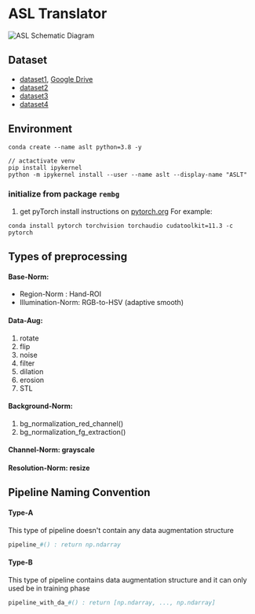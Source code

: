 # ASL Translator

![ASL Schematic Diagram](https://i.imgur.com/mq20CVv.png)

## Dataset
- [dataset1](https://www.kaggle.com/grassknoted/asl-alphabet), [Google Drive](https://drive.google.com/file/d/1FpYkbhAb7fX1z_ygNA1i__av2h6uAkUd/view?usp=sharing)
- [dataset2](https://www.kaggle.com/prathumarikeri/american-sign-language-09az)
- [dataset3](https://www.kaggle.com/debashishsau/aslamerican-sign-language-aplhabet-dataset)
- [dataset4](https://www.kaggle.com/danrasband/asl-alphabet-test)

## Environment
```
conda create --name aslt python=3.8 -y
```
```
// actactivate venv
pip install ipykernel
python -m ipykernel install --user --name aslt --display-name "ASLT"
```

### initialize from package ```rembg```
1. get pyTorch install instructions on [pytorch.org](https://pytorch.org/)
For example:
```
conda install pytorch torchvision torchaudio cudatoolkit=11.3 -c pytorch
```

## Types of preprocessing

#### Base-Norm:
- Region-Norm : Hand-ROI
- Illumination-Norm: RGB-to-HSV (adaptive smooth)

#### Data-Aug:
1. rotate
2. flip
3. noise
4. filter
5. dilation 
6. erosion
7. STL

#### Background-Norm:
1. bg_normalization_red_channel()
2. bg_normalization_fg_extraction()

#### Channel-Norm: grayscale

#### Resolution-Norm: resize

## Pipeline Naming Convention

#### Type-A
This type of pipeline doesn't contain any data augmentation structure
```python
pipeline_#() : return np.ndarray
```

#### Type-B
This type of pipeline contains data augmentation structure and it can only used be in training phase
```python
pipeline_with_da_#() : return [np.ndarray, ..., np.ndarray]
```

